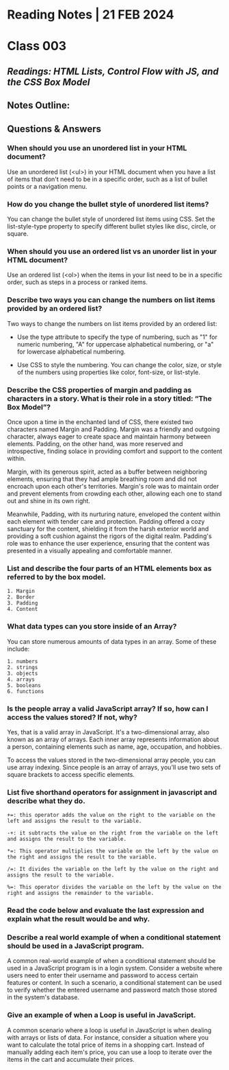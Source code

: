 # **Reading Notes | 21 FEB 2024**

# Class 003

## *Readings: HTML Lists, Control Flow with JS, and the CSS Box Model*

## **Notes Outline:**  

## **Questions & Answers**  

### **When should you use an unordered list in your HTML document?**  

Use an unordered list (\<ul>) in your HTML document when you have a list of items that don't need to be in a specific order, such as a list of bullet points or a navigation menu.

### **How do you change the bullet style of unordered list items?**  

You can change the bullet style of unordered list items using CSS. Set the list-style-type property to specify different bullet styles like disc, circle, or square.

### **When should you use an ordered list vs an unorder list in your HTML document?**  

Use an ordered list (\<ol>) when the items in your list need to be in a specific order, such as steps in a process or ranked items.

### **Describe two ways you can change the numbers on list items provided by an ordered list?**  

Two ways to change the numbers on list items provided by an ordered list:

* Use the type attribute to specify the type of numbering, such as "1" for numeric numbering, "A" for uppercase alphabetical numbering, or "a" for lowercase alphabetical numbering.  

* Use CSS to style the numbering. You can change the color, size, or style of the numbers using properties like color, font-size, or list-style.
  
### **Describe the CSS properties of margin and padding as characters in a story. What is their role in a story titled: “The Box Model”?**  

Once upon a time in the enchanted land of CSS, there existed two characters named Margin and Padding. Margin was a friendly and outgoing character, always eager to create space and maintain harmony between elements. Padding, on the other hand, was more reserved and introspective, finding solace in providing comfort and support to the content within.  

Margin, with its generous spirit, acted as a buffer between neighboring elements, ensuring that they had ample breathing room and did not encroach upon each other's territories. Margin's role was to maintain order and prevent elements from crowding each other, allowing each one to stand out and shine in its own right.

Meanwhile, Padding, with its nurturing nature, enveloped the content within each element with tender care and protection. Padding offered a cozy sanctuary for the content, shielding it from the harsh exterior world and providing a soft cushion against the rigors of the digital realm. Padding's role was to enhance the user experience, ensuring that the content was presented in a visually appealing and comfortable manner.

### **List and describe the four parts of an HTML elements box as referred to by the box model.**  

    1. Margin  
    2. Border  
    3. Padding  
    4. Content  

### **What data types can you store inside of an Array?**  

You can store numerous amounts of data types in an array. Some of these include:

    1. numbers  
    2. strings  
    3. objects  
    4. arrays
    5. booleans
    6. functions

### **Is the people array a valid JavaScript array? If so, how can I access the values stored? If not, why?**  

Yes, that is a valid array in JavaScript. It's a two-dimensional array, also known as an array of arrays. Each inner array represents information about a person, containing elements such as name, age, occupation, and hobbies.  
  
  To access the values stored in the two-dimensional array people, you can use array indexing. Since people is an array of arrays, you'll use two sets of square brackets to access specific elements.

### **List five shorthand operators for assignment in javascript and describe what they do.**  

    +=: this operator adds the value on the right to the variable on the left and assigns the result to the variable.  
      
    -+: it subtracts the value on the right from the variable on the left and assigns the result to the variable.  

    *=: This operator multiplies the variable on the left by the value on the right and assigns the result to the variable.  

    /=: It divides the variable on the left by the value on the right and assigns the result to the variable.  

    %=: This operator divides the variable on the left by the value on the right and assigns the remainder to the variable.     

### **Read the code below and evaluate the last expression and explain what the result would be and why.**  

### **Describe a real world example of when a conditional statement should be used in a JavaScript program.**  

A common real-world example of when a conditional statement should be used in a JavaScript program is in a login system. Consider a website where users need to enter their username and password to access certain features or content. In such a scenario, a conditional statement can be used to verify whether the entered username and password match those stored in the system's database.

### **Give an example of when a Loop is useful in JavaScript.**  

A common scenario where a loop is useful in JavaScript is when dealing with arrays or lists of data. For instance, consider a situation where you want to calculate the total price of items in a shopping cart. Instead of manually adding each item's price, you can use a loop to iterate over the items in the cart and accumulate their prices.
